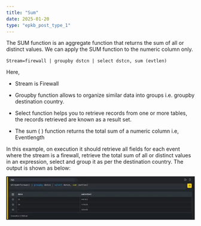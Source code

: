 ```yaml
---
title: "Sum"
date: 2025-01-20
type: "epkb_post_type_1"
---
```


  
The SUM function is an aggregate function that returns the sum of all or distinct values. We can apply the SUM function to the numeric column only.

```
Stream=firewall | groupby dstcn | select dstcn, sum (evtlen)
```

Here,

- Stream is Firewall

- Groupby function allows to organize similar data into groups i.e. groupby destination country.

- Select function helps you to retrieve records from one or more tables, the records retrieved are known as a result set.

- The sum ( ) function returns the total sum of a numeric column i.e, Eventlength

In this example, on execution it should retrieve all fields for each event where the stream is a firewall, retrieve the total sum of all or distinct values in an expression, select and group it as per the destination country. The output is shown as below:

![image 1-Dec-06-2023-04-12-29-9062-AM](./Images/Images%20sum/image201-Dec-06-2023-04-12-29-9062-AM.webp)
